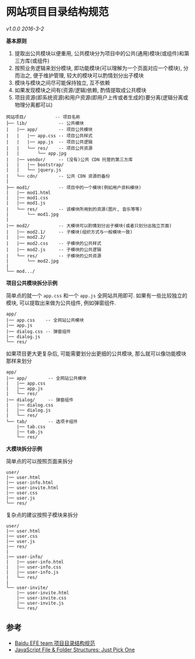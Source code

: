 # 网站项目目录结构规范

*v1.0.0 2016-3-2*

**基本原则**

1. 提取出公共模块以便重用, 公共模块分为项目中的公共(通用)模块(或组件)和第三方库(或组件)
2. 按照业务逻辑来划分模块, 即功能模块(可以理解为一个页面对应一个模块), 分而治之, 便于维护管理, 较大的模块可以酌情划分出子模块
3. 模块与模块之间尽可能保持独立, 互不依赖
4. 如果发现模块之间有(资源/逻辑)依赖, 酌情提取成公共模块
5. 项目资源(即系统资源)和用户资源(即用户上传或者生成的)要分离(逻辑分离或物理分离都可以)

```
网站项目/           -- 项目名称
├── lib/            -- 公共模块
|   |── app/        -- 项目公共模块
|   |   |── app.css -- 项目公共样式
|   |   |── app.js  -- 项目公共逻辑
|   |   └── res/    -- 项目公共资源
|   |       └── app.jpg
|   |── vendor/     -- (没有)公共 CDN 托管的第三方库
|   |   |── bootstrap/
|   |   └── jquery.js
|   └── cdn/        -- 公共 CDN 资源的备份
|
├── mod1/           -- 项目中的一个模块(例如用户资料模块)
|   |── mod1.html
|   |── mod1.css
|   |── mod1.js
|   └── res/        -- 该模块所用到的资源(图片, 音乐等等)
|       └── mod1.jpg
|
|── mod2/           -- 大模块可以酌情划分出子模块(或者只划分出独立页面)
|   |── mod2.1/     -- 子模块(组织方式与一般模块一致)
|   |── mod2.2/ 
|   |── mod2.css    -- 子模块的公共样式
|   |── mod2.js     -- 子模块的公共逻辑
|   └── res/        -- 子模块的公共资源
|       └── mod2.jpg
|
└── mod.../
```

**项目公共模块拆分示例**

简单点的就一个 `app.css` 和一个 `app.js` 全网站共用即可. 如果有一些比较独立的模块, 可以提取出来做为公共组件, 例如弹窗组件.
```
app/
|── app.css    -- 全网站公共模块
|── app.js
|── dialog.css -- 弹窗组件
|── dialog.js
└── res/
```

如果项目更大更复杂后, 可能需要划分出更细的公共模块, 那么就可以像功能模块那样来划分
```
app/
|── app/        -- 全网站公共模块
|   |── app.css
|   |── app.js
|   └── res/
|── dialog/     -- 弹窗组件
|   |── dialog.css
|   |── dialog.js
|   └── res/
└── tab/        -- 选项卡组件
    |── tab.css
    |── tab.js
    └── res/
```


**大模块拆分示例**

简单点的可以按照页面来拆分
```
user/
|── user.html
|── user-info.html
|── user-invite.html
|── user.css
|── user.js
└── res/
```

复杂点的建议按照子模块来拆分
```
user/
|── user.html
|── user.css
|── user.js
|── res/
|
|── user-info/
|   |── user-info.html
|   |── user-info.css
|   |── user-info.js
|   └── res/
|
└── user-invite/
    |── user-invite.html
    |── user-invite.css
    |── user-invite.js
    └── res/
```

## 参考
* [Baidu EFE team 项目目录结构规范](https://github.com/ecomfe/spec/blob/master/directory.md)
* [JavaScript File & Folder Structures: Just Pick One](http://lostechies.com/derickbailey/2012/02/02/javascript-file-folder-structures-just-pick-one/)
